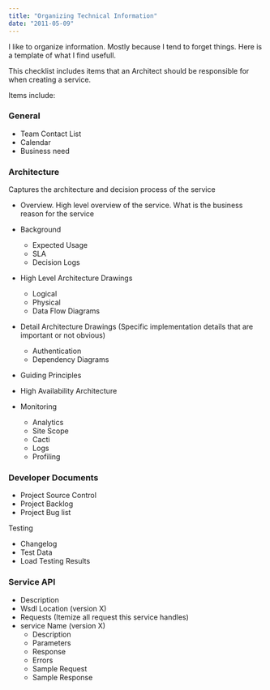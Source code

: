 ```yaml
---
title: "Organizing Technical Information"
date: "2011-05-09"
---
```


I like to organize information. Mostly because I tend to forget things. Here is a template of what I find usefull.

This checklist includes items that an Architect should be responsible for when creating a service.

Items include:

### General

- Team Contact List
- Calendar
- Business need

### Architecture

Captures the architecture and decision process of the service

- Overview. High level overview of the service. What is the business reason for the service
- Background
    - Expected Usage
    - SLA
    - Decision Logs
- High Level Architecture Drawings
    - Logical
    - Physical
    - Data Flow Diagrams
- Detail Architecture Drawings (Specific implementation details that are important or not obvious)
    - Authentication
    - Dependency Diagrams
- Guiding Principles

- High Availability Architecture
- Monitoring
    - Analytics
    - Site Scope
    - Cacti
    - Logs
    - Profiling

### Developer Documents

- Project Source Control
- Project Backlog
- Project Bug list

Testing

- Changelog
- Test Data
- Load Testing Results

### Service API

- Description
- Wsdl Location (version X)
- Requests (Itemize all request this service handles)
- service Name (version X)
    - Description
    - Parameters
    - Response
    - Errors
    - Sample Request
    - Sample Response
